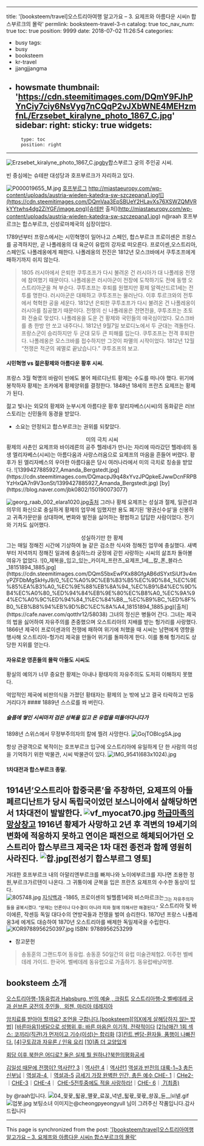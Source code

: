 
---
title: '[booksteem/travel]오스트리아여행 알고가요 – 3. 요제프와 아름다운 시씨n 합스부르크의 몰락'
permlink: booksteem-travel-3-n
catalog: true
toc_nav_num: true
toc: true
position: 9999
date: 2018-07-02 11:26:54
categories:
- busy
tags:
- busy
- booksteem
- kr-travel
- jjangjjangma
- howsmate
thumbnail: 'https://cdn.steemitimages.com/DQmY9FJhPYnCiy7ciy6NsVyg7nCQqP2vJXbWNE4MEHzmfnL/Erzsebet_kiralyne_photo_1867_C.jpg'
sidebar:
    right:
        sticky: true
widgets:
    -
        type: toc
        position: right
---




![Erzsebet_kiralyne_photo_1867_C.jpg](https://cdn.steemitimages.com/DQmY9FJhPYnCiy7ciy6NsVyg7nCQqP2vJXbWNE4MEHzmfnL/Erzsebet_kiralyne_photo_1867_C.jpg)[by](https://search.naver.com/search.naver?where=image&sm=tab_jum&query=%EC%8B%9C%EC%94%A8#imgId=cafe10702775%7C3%7C71385_1&vType=rollout)합스부르그 궁의 주인공 시씨.


빈 중심에는 슈테판 대성당과 호프부르크가 자리하고 있다. 

![P000019655_M.jpg](https://cdn.steemitimages.com/DQmWwvdmWRiBKdugF5twCY5J874tx7cUeprH2rebaW8Qygo/P000019655_M.jpg)
[호프부르그](https://www.wishbeen.co.kr/spot/74f5e68c3cb6e830)
http://miastaeuropy.com/wp-content/uploads/austria-wieden-katedra-sw-szczepana1.jpg![](https://cdn.steemitimages.com/DQmVaa3EpSBUeY2HLavXs76XSWZQMVRkYYtwhs4dg2ZiYGF/image.png)[슈테판 출처](http://miastaeuropy.com/wp-content/uploads/austria-wieden-katedra-sw-szczepana1.jpg) n@raah
 호프부르크는 합스부르크, 신성로마제국의 심장이었다. 



1789년부터 프랑스에서는 시민혁명이 일어나고 스페인, 합스부르크 프로이센은 프랑스를 공격하지만, 곧 나폴레옹의 대 육군이 유럽의 강자로 떠오른다. 프로이센,오스트리아,스페인도 나폴레옹에게 패한다. 나폴레옹의 전진은 1812년 모스크바에서 쿠투조프에게 패하기까지 쉬지 않는다.

> 1805 러시아에서 은퇴한 쿠투조프가 다시 불려온 건 러시아가 대 나폴레옹 전쟁에 참여했기 때문이다. 나폴레옹은 러시아군이 전장에 도착하기도 전에 동맹 오스트리아군을 쳐 부순다. 쿠투조프는 후퇴를 원했지만 황제 알렉산드르1세는 전투를 명한다. 러시아군은 대패하고 쿠투조프는 물러난다. 이후 투르크와의 전투에서 혁혁한 공을 세운다. 1812년 은퇴한 쿠투조프가 다시 불려온 건 나폴레옹이 러시아를 침공했기 때문이다. 전쟁의 신 나폴레옹은 전면전을, 쿠투조프는 초토화 전술로 맞섰다. 나폴레옹을 도운 건 황제와 국민들의 애국심이었다.
 모스크바를 총 한방 안 쏘고 내주다니. 1812년 9월7일 보로디노에서 두 군대는 격돌한다.  프랑스군이 승리하지만 두 군대 모두 큰 피해를 입는다. 쿠투조프는 전격 후퇴한다. 나폴레옹은 모스크바를 접수하지만 그것이 파멸의 시작이었다. 1812년 12월 “전쟁은 적군의 궤멸로 끝났습니다.” 쿠투조프의 보고.</sup>

#### 시민혁명 vs 젊은황제와 아름다운 황후 시씨.

프랑스 3월 혁명의 바람이 빈에도 불어 페르디난트 황제는 수도를 떠나야 했다. 위기에 봉착하자 황제는 조카에게 황제양위를 결정한다. 1848년 18세의 프란츠 요제프는 황제가 된다. 

젊고 빛나는 외모의 황제와 눈부시게 아름다운 황후 알리자베스(시씨)의 동화같은 러브스토리는 신민들의 동경을 받았다. 
* 소요는 안정되고 합스부르크는 권위를 되찾았다. 

<center>미의 극치 시씨</center>
황제의 사촌인 요제프와 바이레른의 공주 헬레네가 만나는 자리에 따라갔던 헬레네의 동생 엘리자베스(시씨)는 아름다움과 사랑스러움으로 요제프의 마음을 흔들어 버렸다. 황후가 된 엘리자베스의 우아한 아름다움은 당시 여러나라에서 미의 극치로 칭송을 받았다. 
![1399427885927_Amanda_Bergstedt.jpg](https://cdn.steemitimages.com/DQmacpJ9q48xYvzJPQpkeEJwwDcnFRPBYzHxQA7n9V3onSt/1399427885927_Amanda_Bergstedt.jpg) [by](https://blog.naver.com/jbk0802/150190073077)

![georg_raab_002_elara1020.jpg](https://cdn.steemitimages.com/DQmeCQ8dCmKYVV4iCkYsQXDdY7M7FFMYjHJcB3TgXEtK64r/georg_raab_002_elara1020.jpg)[출처](https://search.naver.com/search.naver?where=image&sm=tab_jum&query=%EC%8B%9C%EC%94%A8#imgId=blog21781646%7C2%7C130046685129_13&vType=rollout)
그러나 황제 요제프는 성실과 절제, 일관성과 의무의 화신으로 충실하게 황제의 업무에 임했지만 용도 폐기된 ‘왕권신수설’을 신봉하고 귀족가문만을 상대하며, 변화와 발전을 싫어하는 평범하고 답답한 사람이었다. 전기와 기차도 싫어했다. 
<center>성실하기만 한 황제</center>
그는 매일 정해진 시간에 기상하여 늘 같은 검소한 식사와 정해진 업무에 충실했다. 새벽부터 저녁까지 정해진 일과에 충실하느라 궁정에 갇힌 사랑하는 시씨의 삶조차 돌아볼 여유가 없었다. 
![0_제복을_입고_있는_카이저_프란츠_요제프_1세__칼_폰_블라스_18151894_1885.jpg](https://cdn.steemitimages.com/DQmS5bxEwPXx88GfgAB6dSYxtSiUf3v4myPZFDbMgSkHyJ9/0_%EC%A0%9C%EB%B3%B5%EC%9D%84_%EC%9E%85%EA%B3%A0_%EC%9E%88%EB%8A%94_%EC%B9%B4%EC%9D%B4%EC%A0%80_%ED%94%84%EB%9E%80%EC%B8%A0_%EC%9A%94%EC%A0%9C%ED%94%84_1%EC%84%B8__%EC%B9%BC_%ED%8F%B0_%EB%B8%94%EB%9D%BC%EC%8A%A4_18151894_1885.jpg)[출처](https://cafe.naver.com/qotthr12/58038)
그녀의 정신은 병들어 간다. 그녀는 제국의 법을 싫어하여 자유주의를 존중했으며 오스트리아의 지배를 받는 헝가리를 사랑했다. 1866년 제국이 프로이센과의 전쟁에 패하여 위기에 처했을 때 시씨는 남편에게 영향을 행사해 오스트리아-헝가리 제국을 만들어 위기를 돌파하게 한다. 이를 통해 헝가리도 상당한 지위를 얻는다.

#### 자유로운 영혼들의 몰락 아들도 시씨도
황실의 예의가 너무 중요한 황제는 아내나 황태자의 자유주의도 도저히 이해하지 못했다.

 억압적인 제국에 비판의식을 가졌던 황태자는 황제의 눈 밖에 났고 결국 타락하고 빈둥거리다가 #### 1889년 스스로를 쏴 버린다. 

##### 슬픔에 쌓인 시씨마저 검은 상복을 입고 온 유럽을 떠돌아다니다가
 1898년 스위스에서 무정부주의자의 칼에 찔려 사망한다. 
![GojTOBIcgSA.jpg](https://cdn.steemitimages.com/DQmNzJQEEW23eBipxXmnSL8u83mYgA5Tceg6WjJ2fqo1dFz/GojTOBIcgSA.jpg)

항상 관광객으로 북적이는 호프부르크 입구에 오스트리아에 유일하게 단 한 사람의 여성을 기억하기 위한 박물관, 시씨 박물관이 있다. ![IMG_9541(683x1024).jpg](https://cdn.steemitimages.com/DQmRXA5xqXPteF3C37Q45uCfdrbZ4equLy69o3idgoPMozp/IMG_9541(683x1024).jpg)

#### 1차대전과 합스부르크 종말.

1914년‘오스트리아 합중국론’을 주창하던, 요제프의 아들 페르디난트가 당시 독립국이었던 보스니아에서 살해당하면서 1차대전이 발발한다. 
![vf_myocat70.jpg](https://cdn.steemitimages.com/DQmbMKQJVX2RQJx89viMVy53KgVkdLHSBgiE9QUYiT64Q9t/vf_myocat70.jpg) [하급마족의 망상창고](https://blog.naver.com/eponine77/90144091931)
1916년 황제가 사망하고 2년 후 격변의 19세기의 변화에 적응하지 못하고 연이은 패전으로 해체되어가던 오스트리아 합스부르크 제국은 1차 대전 종전과 함께 영원히 사라진다. 
![합.jpg](https://cdn.steemitimages.com/DQmY7CGaLaUmzPmPosxrW26t56Bt7hB8su4PLT7VxBJDrZA/%ED%95%A9.jpg)[전성기 합스부르그 영토]
---

거대한 호프부르크 내의 아말리엔부르크를 빠져나와 노이에부르크를 지나면 조용한 정원,부르크가르텐이 나온다. 그 귀퉁이에 군복을 입은 프란츠 요제프의 수수한 동상이 있다.  
![805748.jpg](https://cdn.steemitimages.com/DQmXUGLQ6GJwrvnvRFKfGdYLbixqpjr9Qs2xws9GQobriup/805748.jpg)
[지식백과](https://search.naver.com/search.naver?sm=tab_hty.top&where=image&query=%ED%94%84%EB%9E%80%EC%B8%A0+%EC%9A%94%EC%A0%9C%ED%94%84&oquery=%ED%94%84%EB%9E%80%EC%B8%A0%EC%9A%94%EC%A0%9C%ED%94%84&tqi=TzovslpySEKsst0Eoj0ssssstt4-329478#imgId=dic1159281%7C270683_1&vType=rollout)
-1865, 프로이센의 빌헬름1세와 비스마르크는<sub>그는 자유주의자들을 굴복시켰다. “문제는 언론이나 다수결이 아니라 피와 철에 의해서만 해결된다.”</sub>
 오스트리아 및 바이에른, 작센등 독일 대다수의 연방국들과 전쟁을 벌여 승리한다. 1870년 프랑스 나폴레옹3세 에게도 대승하여 1870년 오스트리아를 배제한 독일제국을 수립한다.
![KOR9788956250397.jpg](https://cdn.steemitimages.com/DQmbPuGuBrsr8iB1jV762SVQmw5gebfNSa56UBFC9aFP3R2/KOR9788956250397.jpg)
ISBN: 9788956253299 
* 참고문헌
> 송동훈의 그랜드투어 동유럽. 송동훈
50일간의 유럽 미술관체험2. 이주헌
벨베데레 가이드. 한국어. 벨베데레
동유럽으로 가출하기.
동유럽배낭여행. 

## booksteem 소개
[오스트리아행-1동유럽과 Habsburg, 빈의 예술 , 크림트](https://steemit.com/kr/@raah/booksteem-habsburg)
[오스트리아행–2 벨베데레 궁과 쉰브른 궁전의 주인들,  외젠, 마리아 테레지아](https://steemit.com/busy/@raah/kr-travel-2)

[암치료를 받아야 할까요? 조언을 구합니다.[booksteem][의X에게 살해당하지 않는 방법]](https://steemit.com/kr/@raah/booksteem-x)
[[바른마음1]생닭으로 성행위 후: 바른 마음은 이기적, 전략적이다](https://steemit.com/busy/@raah/booksteem-1)
[[2]남매간 1회 섹스: 코끼리(직관)가 먼저이고 기수(이성)는 합리화](https://steemit.com/booksteem/@raah/booksteem-2-1)
[[3]칸트,벤담-환자들, 품행이 나빠진다.](https://steemit.com/kr/@raah/booksteem-3)
[[4]구토감과 자유론 / 인육 요리](https://steemit.com/booksteem/@raah/booksteem-4-n-shiho-tv)
[[10]좀 더 교양있게](https://steemit.com/busy/@raah/booksteem-10)

[회담 이후 북한은 어디로? 둘은 실제 뭘 원하나?](https://steemit.com/booksteem/@raah/booksteem-what-do-you-want)[북한의평화공세](https://steemit.com/kr/@raah/5ytyq6)

[김일성 때문에 전쟁이? 역사란? 3](https://steemit.com/busy/@raah/booksteem-e-h-3-vs)｜[역사란 4](https://steemit.com/booksteem/@raah/booksteem-e-h-4)｜[역사란1](https://steemit.com/busy/@raah/booksteem-e-h-1)
[역설과 반전의 대륙-1~3 총든 신부님](https://steemit.com/busy/@raah/booksteem-sns)｜[역설과-4 ](https://steemit.com/busy/@raah/6anfzx-booksteem-sns)｜[역설과-5](https://steemit.com/busy/@raah/booksteem-5)
[금세기 가장 완벽한 인간, 총든 예수 CHE- 1](https://steemit.com/kr-writing/@raah/booksteem-muksteem)｜[CHe2-](https://steemit.com/kr/@raah/booksteem-muksteem-2)｜[CHE-3](https://steemit.com/kr/@raah/booksteem-muksteem-3)｜[CHE-4](https://busy.org/@raah/booksteem-muksteem-4-n)｜
[CHE-5전투중에도 적을 사랑하라!](https://steemit.com/kr/@raah/booksteem-muksteem-5)｜[CHE- 6](https://busy.org/@raah/booksteem-6)｜[ 7(최종) ](https://steemit.com/busy/@raah/booksteem-7)

by @raah입니다.
![04_끷뀿_됣뀽_먤뀿_료꼱_녁넫_됣뀫_끷뀫_솽꼱_듄__⒰넽.gif](https://cdn.steemitimages.com/DQmPEskQgzJ6U1b46W8HgSDYFNc7uXTddXJQ14rtsq2HWn2/04_%EB%81%B7%EB%80%BF_%EB%90%A3%EB%80%BD_%EB%A8%A4%EB%80%BF_%EB%A3%8C%EA%BC%B1_%EB%85%81%EB%84%AB_%EB%90%A3%EB%80%AB_%EB%81%B7%EB%80%AB_%EC%86%BD%EA%BC%B1_%EB%93%84__%E2%92%B0%EB%84%BD.gif)
![업봇.jpg](https://cdn.steemitimages.com/DQmXjarHNH3HiwThMaNDvPFF9615paehzyfD59wDuzBeLQk/%EC%97%85%EB%B4%87.jpg)
보팅소녀 이미지는@cheongpyeongyull 님이 그려주신 작품입니다.감사드립니다



- - -

This page is synchronized from the post: ['[booksteem/travel]오스트리아여행 알고가요 – 3. 요제프와 아름다운 시씨n 합스부르크의 몰락'](https://steemit.com/@raah/booksteem-travel-3-n)
